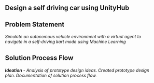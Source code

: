 ## Design a self driving car using UnityHub

## Problem Statement
###### *Simulate an autonomous vehicle environment with a virtual agent to navigate in a self-driving kart mode using Machine Learning* 

## Solution Process Flow
###### **Ideation** - *Analysis of prototype design ideas. Created prototype design plan. Documentation of solution process flow.*
